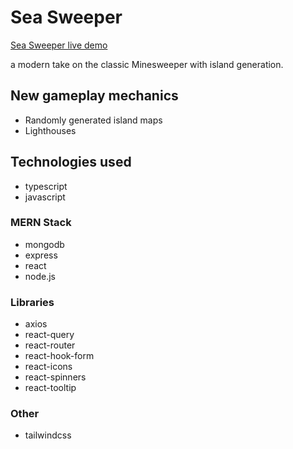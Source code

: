 # Sea Sweeper

[Sea Sweeper live demo](https://seasweeper.herokuapp.com)

a modern take on the classic Minesweeper with island generation.

## New gameplay mechanics

- Randomly generated island maps
- Lighthouses

## Technologies used

- typescript
- javascript

### MERN Stack

- mongodb
- express
- react
- node.js

### Libraries

- axios
- react-query
- react-router
- react-hook-form
- react-icons
- react-spinners
- react-tooltip

### Other

- tailwindcss
